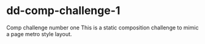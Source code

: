 # dd-comp-challenge-1
Comp challenge number one
This is a static composition challenge to mimic a page metro style layout. 
